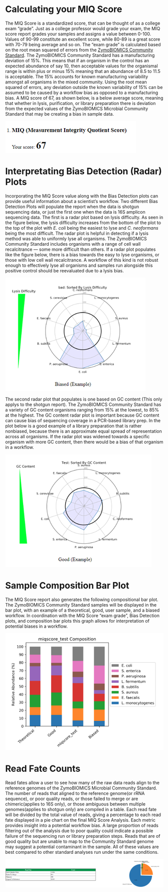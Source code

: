 # Calculating your MIQ Score
The MIQ Score is a standardized score, that can be thought of as a college exam “grade”. Just as a college professor would grade your exam, the MIQ score report grades your samples and assigns a value between 0-100. Values of 90-99 constitute an excellent score, while 80-89 is a great score with 70-79 being average and so on. The “exam grade” is calculated based on the root mean squared of errors from the [ZymoBIOMICS Community Standard](https://www.zymoresearch.com/collections/zymobiomics-microbial-community-standards/products/zymobiomics-microbial-community-standard). The ZymoBIOMICS Community Standard has a manufacturing deviation of 15%. This means that if an organism in the control has an expected abundance of say 10, then acceptable values for the organismal range is within plus or minus 15% meaning that an abundance of 8.5 to 11.5 is acceptable. The 15% accounts for known manufacturing variability amongst all organisms in the mixed community. Using the root mean squared of errors, any deviation outside the known variability of 15% can be assumed to be caused by a workflow bias as opposed to a manufacturing bias. A MIQ score of 67, as shown below, is a below average score, meaning that whether in lysis, purification, or library preparation there is deviation from the expected values of the ZymoBIOMICS Microbial Community Standard that may be creating a bias in sample data.

![MIQ score](../images/MIQscore/miq_score.png)

# Interpretating Bias Detection (Radar) Plots
Incorporating the MIQ Score value along with the Bias Detection plots can provide useful information about a scientist’s workflow. Two different Bias Detection Plots will populate the report when the data is shotgun sequencing data, or just the first one when the data is 16S amplicon sequencing data. The first is a radar plot based on lysis difficulty. As seen in the figure below, the lysis difficulty increases from the bottom of the plot to the top of the plot with *E. coli* being the easiest to lyse and *C. neoformans* being the most difficult. The radar plot is helpful in detecting if a lysis method was able to uniformly lyse all organisms. The ZymoBIOMICS Community Standard includes organisms with a range of cell wall recalcitrance — some more difficult than others. If a radar plot populates like the figure below, there is a bias towards the easy to lyse organisms, or those with low cell wall recalcitrance. A workflow of this kind is not robust enough to effectively lyse all organisms and samples run alongside this positive control should be reevaluated due to a lysis bias.

![Bad radar plot example](../images/MIQscore/bad_radar_plot.png)

The second radar plot that populates is one based on GC content (This only applys to the shotgun report). The ZymoBIOMICS Community Standard has a variety of GC content organisms ranging from 15% at the lowest, to 85% at the highest. The GC content radar plot is important because GC content can cause bias of sequencing coverage in a PCR-based library prep. In the plot below is a good example of a library preparation that is rather nonbiased, because there is an approximate equal spread of representation across all organisms. If the radar plot was widened towards a specific organism with more GC content, then there would be a bias of that organism in a workflow.

![Good radar plot example](../images/MIQscore/good_radar_plot.png)

# Sample Composition Bar Plot
The MIQ Score report also generates the following compositional bar plot. The ZymoBIOMICS Community Standard samples will be displayed in the bar plot, with an example of a theoretical, good, user sample, and a biased workflow. In coordination with the MIQ Score “exam grade”, Bias Detection plots, and composition bar plots this graph allows for interpretation of potential biases in a workflow.

![Sample composition plot](../images/MIQscore/sample_composition_plot.png)

# Read Fate Counts
Read fates allow a user to see how many of the raw data reads align to the reference genomes of the ZymoBIOMICS Microbial Community Standard. The number of reads that aligned to the reference genome(or rRNA sequence), or poor quality reads, or those failed to merge or are chimeric(applies to 16S only), or those ambiguous between multiple genomes(applies to shotgun only) are compiled in a table. Each read fate will be divided by the total value of reads, giving a percentage to each read fate displayed in a pie chart on the final MIQ Score Analysis. Each metric provides insight into a potential workflow bias. A large proportion of reads filtering out of the analysis due to poor quality could indicate a possible failure of the sequencing run or library preparation steps. Reads that are of good quality but are unable to map to the Community Standard genome may suggest a potential contaminant in the sample. All of these values are best compared to other standard analyses run under the same conditions.

![Read fate plot](../images/MIQscore/read_fate_plot.png)